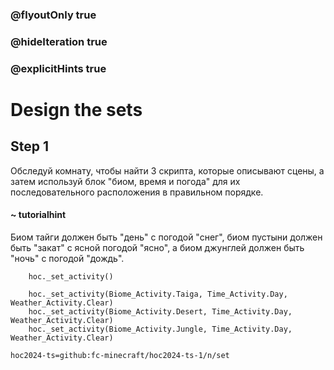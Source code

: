 ### @flyoutOnly true
### @hideIteration true
### @explicitHints true

# Design the sets

## Step 1
Обследуй комнату, чтобы найти 3 скрипта, которые описывают сцены, а затем используй блок "биом, время и погода" для их последовательного расположения в правильном порядке.

#### ~ tutorialhint
Биом тайги должен быть "день" с погодой "снег", биом пустыни должен быть "закат" с ясной погодой "ясно", а биом джунглей должен быть "ночь" с погодой "дождь".

```ghost
    hoc._set_activity()
```
```template
    hoc._set_activity(Biome_Activity.Taiga, Time_Activity.Day, Weather_Activity.Clear)
    hoc._set_activity(Biome_Activity.Desert, Time_Activity.Day, Weather_Activity.Clear)
    hoc._set_activity(Biome_Activity.Jungle, Time_Activity.Day, Weather_Activity.Clear)
```

```package
hoc2024-ts=github:fc-minecraft/hoc2024-ts-1/n/set
```